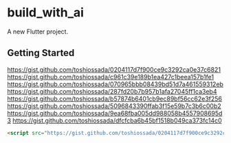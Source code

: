 # build_with_ai

A new Flutter project.

## Getting Started


https://gist.github.com/toshiossada/0204117d7f900ce9c3292ca0e37c6821
https://gist.github.com/toshiossada/c961c39e189b1ea427c1beea157b1fe1
https://gist.github.com/toshiossada/070965bbb08439bd51d7a461559312eb
https://gist.github.com/toshiossada/287fd20b7b957b1afa27045ff1ca3eb4
https://gist.github.com/toshiossada/b57874b6401cb9ec89bf56cc62e3f256
https://gist.github.com/toshiossada/5096843390ffab3f15e59b7c3b6c00b2
https://gist.github.com/toshiossada/9ea68fba005dd988058b4557908695d3
https://gist.github.com/toshiossada/dfcfcba6b45bf1518b049ca373fc14c0

```html
<script src="https://gist.github.com/toshiossada/0204117d7f900ce9c3292ca0e37c6821.js"></script>
```
<script src="https://gist.github.com/toshiossada/c961c39e189b1ea427c1beea157b1fe1.js"></script>
<script src="https://gist.github.com/toshiossada/070965bbb08439bd51d7a461559312eb.js"></script>
<script src="https://gist.github.com/toshiossada/287fd20b7b957b1afa27045ff1ca3eb4.js"></script>
<script src="https://gist.github.com/toshiossada/b57874b6401cb9ec89bf56cc62e3f256.js"></script>
<script src="https://gist.github.com/toshiossada/5096843390ffab3f15e59b7c3b6c00b2.js"></script>
<script src="https://gist.github.com/toshiossada/9ea68fba005dd988058b4557908695d3.js"></script>
<script src="https://gist.github.com/toshiossada/dfcfcba6b45bf1518b049ca373fc14c0.js"></script>